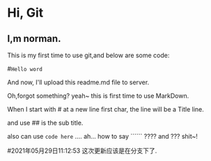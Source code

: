 # Hi, Git
## I,m norman.
This is my first time to use git,and below are some code:

#`Hello word`

And now, I'll upload this readme.md file to server.

 Oh,forgot something? yeah~   this is first time to use MarkDown.
 
 When I start with # at a new line first char, the line will be a Title line.
 
and use ## is the sub title.

also can use `code here` .... ah... how to say `````` ???? and ??? shit~!  

#2021年05月29日11:12:53
这次更新应该是在分支下了.